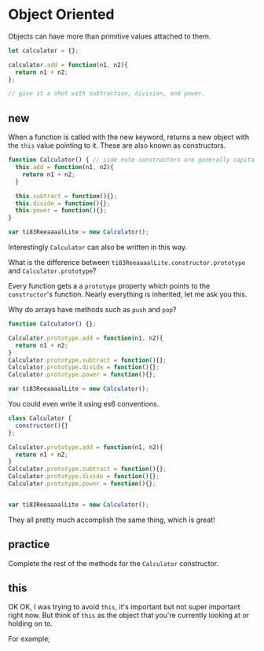 # Object Oriented

Objects can have more than primitive values attached to them.

```js
let calculator = {};

calculator.add = function(n1, n2){
  return n1 + n2;
};

// give it a shot with subtraction, division, and power.
```


## new



When a function is called with the new keyword, returns a new object with the `this` value pointing to it. These are also known as constructors.

```js
function Calculator() { // side note constructors are generally capitalized
  this.add = function(n1, n2){
    return n1 + n2;
  }

  this.subtract = function(){};
  this.divide = function(){};
  this.power = function(){};
}

var ti83ReeaaaalLite = new Calculator();
```

Interestingly `Calculator` can also be written in this way.

What is the difference between `ti83ReeaaaalLite.constructor.prototype` and `Calculator.prototype`?

Every function gets a a `prototype` property which points to the `constructor`'s function. Nearly everything is inherited, let me ask you this.

Why do arrays have methods such as `push` and `pop`?

```js
function Calculator() {};

Calculator.prototype.add = function(n1, n2){
  return n1 + n2;
}
Calculator.prototype.subtract = function(){};
Calculator.prototype.divide = function(){};
Calculator.prototype.power = function(){};

var ti83ReeaaaalLite = new Calculator();
```

You could even write it  using es6 conventions.

```js
class Calculator {
  constructor(){}
};

Calculator.prototype.add = function(n1, n2){
  return n1 + n2;
}
Calculator.prototype.subtract = function(){};
Calculator.prototype.divide = function(){};
Calculator.prototype.power = function(){};


var ti83ReeaaaalLite = new Calculator();
```

They all pretty much accomplish the same thing, which is great!

## practice

Complete the rest of the methods for the `Calculator` constructor.

## this

OK OK, I was trying to avoid `this`, it's important but not super important right now. But think of `this` as the object that you're currently looking at or holding on to.

For example;
